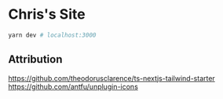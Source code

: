 # Chris's Site

```bash
yarn dev # localhost:3000
```

## Attribution

https://github.com/theodorusclarence/ts-nextjs-tailwind-starter
https://github.com/antfu/unplugin-icons